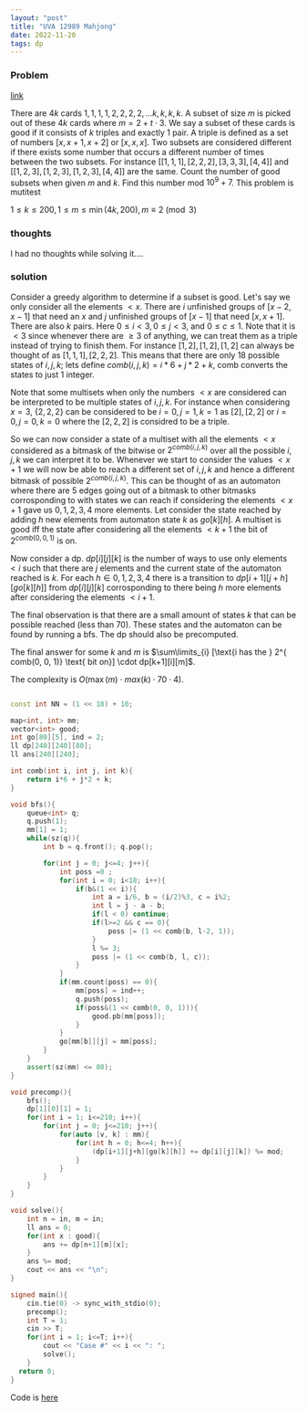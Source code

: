 ```yaml
---
layout: "post"
title: "UVA 12989 Mahjong"
date: 2022-11-20
tags: dp
---
```



### Problem

[link](https://vjudge.net/problem/UVA-12989)

There are $4k$ cards $1, 1, 1, 1, 2, 2, 2, 2, \dots k, k, k, k$. A subset of size $m$ is picked out of these $4k$ cards where $m  = 2 + t\cdot3$. We say a subset of these cards is good if it consists of $k$ triples and exactly $1$ pair. A triple is defined as a set of numbers $[x, x+1, x+2]$ or $[x, x, x]$. Two subsets are considered different if there exists some number that occurs a different number of times between the two subsets. For instance $[[1, 1, 1], [2, 2, 2], [3, 3, 3], [4, 4]]$ and $[[1, 2, 3], [1, 2, 3], [1, 2, 3], [4, 4]]$ are the same. Count the number of good subsets when given $m$ and $k$. Find this number mod $10^9 + 7$. This problem is mutitest


$1 \leq k \leq 200, 1 \leq m \leq \min(4k, 200), m \equiv 2 \pmod{3}$ 


### thoughts

I had no thoughts while solving it....


### solution

Consider a greedy algorithm to determine if a subset is good. Let's say we only consider all the elements $< x$. There are $i$ unfinished groups of $[x-2, x-1]$ that need an $x$ and $j$ unfinished groups of $[x-1]$ that need $[x, x+1]$. There are also $k$ pairs. Here $0 \leq i < 3, 0 \leq j < 3$, and $0 \leq c \leq 1$. Note that it is $<3$ since whenever there are $\geq 3$ of anything, we can treat them as a triple instead of trying to finish them. For instance $[1, 2], [1, 2], [1, 2]$ can always be thought of as $[1, 1, 1], [2, 2, 2]$. This means that there are only $18$ possible states of $i, j, k$; lets define $comb(i, j, k) = i*6 + j * 2 + k$, comb converts the states to just 1 integer. 


Note that some multisets when only the numbers $< x$ are considered can be interpreted to be multiple states of $i, j, k$. For instance when considering $x = 3$, $\{2, 2, 2\}$ can be considered to be $i = 0, j = 1, k = 1$ as $[2], [2, 2]$ or $i = 0, j = 0, k = 0$ where the $[2, 2, 2]$ is considred to be a triple.  

So we can now consider a state of a multiset with all the elements $< x$ considered as a bitmask of the bitwise or $2^{comb(i, j, k)}$ over all the possible $i, j, k$ we can interpret it to be. Whenever we start to consider the values $< x + 1$ we will now be able to reach a different set of $i, j, k$ and hence a different bitmask of possible $2^{comb(i, j, k)}$. This can be thought of as an automaton where there are $5$ edges going out of a bitmask to other bitmasks corrosponding to with states we can reach if considering the elements $< x +1$ gave us $0, 1, 2, 3, 4$ more elements. Let consider the state reached by adding $h$ new elements from automaton state $k$ as $go[k][h]$. A multiset is good iff the state after considering all the elements $< k+1$ the bit of $2^{comb(0, 0, 1)}$ is on.

Now consider a dp. $dp[i][j][k]$ is the number of ways to use only elements $< i$ such that there are $j$ elements and the current state of the automaton reached is $k$. For each $h \in {0, 1, 2, 3, 4}$ there is a transition to $dp[i+1][j+h][go[k][h]]$ from $dp[i][j][k]$ corrosponding to there being $h$ more elements after considering the elements $< i+1$. 

The final observation is that there are a small amount of states $k$ that can be possible reached (less than 70). These states and the automaton can be found by running a bfs. The dp should also be precomputed.

The final answer for some $k$ and  $m$ is $\sum\limits_{i} [\text{i has the } 2^{ comb(0, 0, 1)} \text{ bit on}] \cdot dp[k+1][i][m]$.

The complexity is $O(\max(m) \cdot max(k) \cdot 70 \cdot 4)$. 


```cpp

const int NN = (1 << 18) + 10;

map<int, int> mm;
vector<int> good;
int go[80][5], ind = 2;
ll dp[240][240][80];
ll ans[240][240];

int comb(int i, int j, int k){
	return i*6 + j*2 + k;
}

void bfs(){
	queue<int> q;
	q.push(1);
	mm[1] = 1;
	while(sz(q)){
		int b = q.front(); q.pop();

		for(int j = 0; j<=4; j++){
			int poss =0 ;
			for(int i = 0; i<18; i++){
				if(b&(1 << i)){
					int a = i/6, b = (i/2)%3, c = i%2;
					int l = j - a - b;
					if(l < 0) continue;
					if(l>=2 && c == 0){
						poss |= (1 << comb(b, l-2, 1));
					}
					l %= 3;
					poss |= (1 << comb(b, l, c));
				}
			}
			if(mm.count(poss) == 0){
				mm[poss] = ind++;
				q.push(poss);
				if(poss&(1 << comb(0, 0, 1))){
					good.pb(mm[poss]);
				}
			}
			go[mm[b]][j] = mm[poss];
		}
	}
	assert(sz(mm) <= 80);
}

void precomp(){
	bfs();
	dp[1][0][1] = 1;
	for(int i = 1; i<=210; i++){
		for(int j = 0; j<=210; j++){
			for(auto [v, k] : mm){
				for(int h = 0; h<=4; h++){
					(dp[i+1][j+h][go[k][h]] += dp[i][j][k]) %= mod;
				}
			}
		}
	}
}

void solve(){
	int n = in, m = in;
	ll ans = 0;
	for(int x : good){
		ans += dp[n+1][m][x];
	}
	ans %= mod;
	cout << ans << "\n";
}

signed main(){
	cin.tie(0) -> sync_with_stdio(0);
	precomp();
	int T = 1;
	cin >> T;
	for(int i = 1; i<=T; i++){
		cout << "Case #" << i << ": ";
		solve();
	}
  return 0;
}
```

Code is [here](https://vjudge.net/solution/39748079/RH5Shhnwgh1ZrmzhYxx7)
